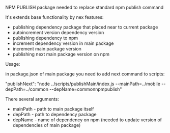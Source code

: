 NPM PUBLISH package needed to replace standard npm publish command

It's extends base functionality by nex features:
- publishing dependency package that placed near to current package
- autoincrement version dependency version
- publishing dependency to npm
- increment dependency version in main package
- increment main package version
- publishing next main package version on npm

Usage:

in package.json of main package you need to add next command to scripts:

"publishNext": "node ../scripts/publishMain/index.js --mainPath=../mobile --depPath=../common --depName=commonnpmpublish"

There several arguments:
- mainPath - path to main package itself
- depPath - path to dependency package
- depName - name of dependency on npm (needed to update version of dependencies of main package)
